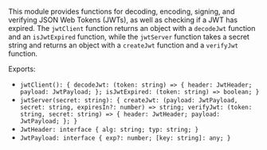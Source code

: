 This module provides functions for decoding, encoding, signing, and verifying JSON Web Tokens (JWTs), as well as checking if a JWT has expired. The `jwtClient` function returns an object with a `decodeJwt` function and an `isJwtExpired` function, while the `jwtServer` function takes a secret string and returns an object with a `createJwt` function and a `verifyJwt` function.

Exports:

- `jwtClient(): { decodeJwt: (token: string) => { header: JwtHeader; payload: JwtPayload; }; isJwtExpired: (token: string) => boolean; }`
- `jwtServer(secret: string): { createJwt: (payload: JwtPayload, secret: string, expiresIn?: number) => string; verifyJwt: (token: string, secret: string) => { header: JwtHeader; payload: JwtPayload; }; }`
- `JwtHeader: interface { alg: string; typ: string; }`
- `JwtPayload: interface { exp?: number; [key: string]: any; }`